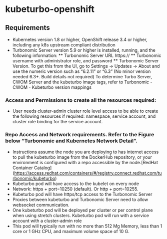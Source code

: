# kubeturbo-openshift

## Requirements
* Kubernetes version 1.8 or higher, OpenShift release 3.4 or higher, including any k8s upstream compliant distribution
* Turbonomic Server version 5.9 or higher is installed, running, and the following information:
** Turbonomic Server URL https://
** Turbonomic username with administrator role, and password
** Turbonomic Server Version. To get this from the UI, go to Settings -> Updates -> About and use the numeric version such as “6.2.11” or “6.3” (No minor version needed 6.3+. Build details not required) To determine Turbo Server, CWOM Server and the kubeturbo image tags, refer to Turbonomic - CWOM - Kubeturbo version mappings
### Access and Permissions to create all the resources required:
* User needs cluster-admin cluster role level access to be able to create the following resources if required: namespace, service account, and cluster role binding for the service account.
### Repo Access and Network requirements. Refer to the Figure below “Turbonomic and Kubernetes Network Detail”.
* Instructions assume the node you are deploying to has internet access to pull the kubeturbo image from the DockerHub repository, or your environment is configured with a repo accessible by the node.[RedHat Container Catalog] (https://access.redhat.com/containers/#/registry.connect.redhat.com/turbonomic/kubeturbo)
* Kubeturbo pod will have access to the kubelet on every node
* Network: https + port=10250 (default). Or http + port=10255.
* Kubeturbo pod will have https/tcp access to the Turbonomic Server
* Proxies between kubeturbo and Turbonomic Server need to allow websocket communication.
* One kubeturbo pod will be deployed per cluster or per control plane when using stretch clusters. Kubeturbo pod will run with a service account with a cluster-admin role
* This pod will typically run with no more than 512 Mg Memory, less than 1 core or 1 GHz CPU, and maximum volume space of 10 G.
